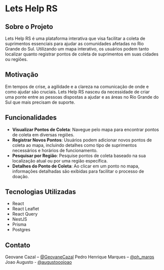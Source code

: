 # Lets Help RS

## Sobre o Projeto
Lets Help RS é uma plataforma interativa que visa facilitar a coleta de suprimentos essenciais para ajudar as comunidades afetadas no Rio Grande do Sul. Utilizando um mapa interativo, os usuários podem tanto localizar quanto registrar 
pontos de coleta de suprimentos em suas cidades ou regiões.

## Motivação
Em tempos de crise, a agilidade e a clareza na comunicação de onde e como ajudar são cruciais. Lets Help RS nasceu da necessidade de criar uma ponte entre as pessoas dispostas a ajudar e as áreas no Rio Grande do Sul que mais precisam de suporte.

## Funcionalidades
- **Visualizar Pontos de Coleta**: Navegue pelo mapa para encontrar pontos de coleta em diversas regiões.
- **Registrar Novos Pontos**: Usuários podem adicionar novos pontos de coleta ao mapa, incluindo detalhes como tipo de suprimentos necessários e horários de funcionamento.
- **Pesquisar por Região**: Pesquise pontos de coleta baseado na sua localização atual ou por uma região específica.
- **Detalhes do Ponto de Coleta**: Ao clicar em um ponto no mapa, informações detalhadas são exibidas para facilitar o processo de doação.

## Tecnologias Utilizadas
- React
- React Leaflet
- React Query
- NestJS
- Prisma
- Postgres

## Contato
Geovane Cazal – [@GeovaneCazal](https://twitter.com/seuTwitter](https://twitter.com/GeovaneCazal))
Pedro Henrique Marques – [@ph_marqs](https://twitter.com/seuTwitter](https://twitter.com/ph_marqs))
Joao Augusto - [@augustooojoao](https://twitter.com/seuTwitter](https://twitter.com/augustooojoao))

